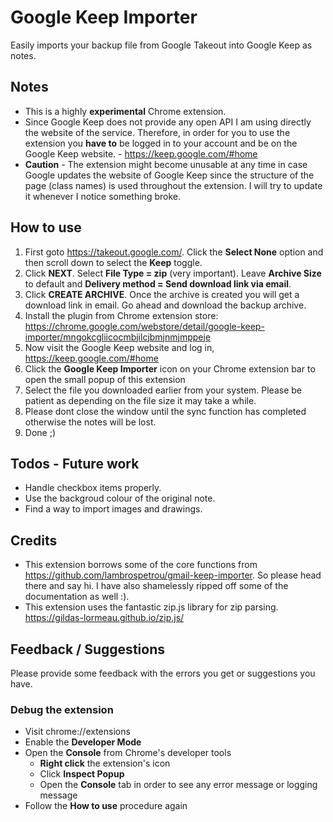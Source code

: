 # Google Keep Importer

Easily imports your backup file from Google Takeout into Google Keep as notes.

## Notes

* This is a highly **experimental** Chrome extension.
* Since Google Keep does not provide any open API I am using directly the website of the service. Therefore, in order for you to use the extension you **have to** be logged in to your account and be on the Google Keep website. - https://keep.google.com/#home
* **Caution** - The extension might become unusable at any time in case Google updates the website of Google Keep since the structure of the page (class names) is used throughout the extension. I will try to update it whenever I notice something broke.

## How to use

1. First goto https://takeout.google.com/. Click the **Select None** option and then scroll down to select the **Keep** toggle.
2. Click **NEXT**. Select **File Type = zip** (very important). Leave **Archive Size** to default and **Delivery method = Send download link via email**.
3. Click **CREATE ARCHIVE**. Once the archive is created you will get a download link in email. Go ahead and download the backup archive.
4. Install the plugin from Chrome extension store: https://chrome.google.com/webstore/detail/google-keep-importer/mngokcgliicocmbjilcjbmjnmjmppeje
5. Now visit the Google Keep website and log in, https://keep.google.com/#home
6. Click the **Google Keep Importer** icon on your Chrome extension bar to open the small popup of this extension 
7. Select the file you downloaded earlier from your system. Please be patient as depending on the file size it may take a while.
8. Please dont close the window until the sync function has completed otherwise the notes will be lost.
9. Done ;)

## Todos - Future work

* Handle checkbox items properly.
* Use the backgroud colour of the original note.
* Find a way to import images and drawings.

## Credits

* This extension borrows some of the core functions from https://github.com/lambrospetrou/gmail-keep-importer. So please head there and say hi. I have also shamelessly ripped off some of the documentation as well :).
* This extension uses the fantastic zip.js library for zip parsing. https://gildas-lormeau.github.io/zip.js/

## Feedback / Suggestions

Please provide some feedback with the errors you get or suggestions you have.

### Debug the extension

* Visit chrome://extensions
* Enable the **Developer Mode**
* Open the **Console** from Chrome's developer tools
    * **Right click** the extension's icon
    * Click **Inspect Popup**
    * Open the **Console** tab in order to see any error message or logging message
* Follow the **How to use** procedure again
